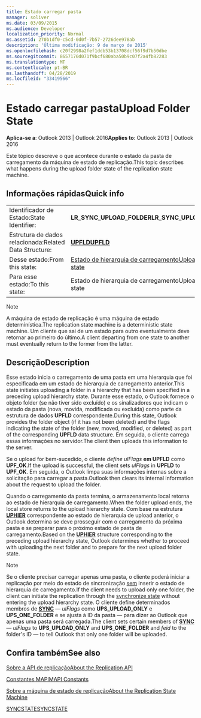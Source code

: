 ```yaml
---
title: Estado carregar pasta
manager: soliver
ms.date: 03/09/2015
ms.audience: Developer
localization_priority: Normal
ms.assetid: 270b1df0-c5cd-0d0f-7b57-2726dee978ab
description: 'Última modificação: 9 de março de 2015'
ms.openlocfilehash: c20f2998a2fef1ddb53b13708dcf56f9d7b50dbe
ms.sourcegitcommit: 8657170d071f9bcf680aba50b9c07f2a4fb82283
ms.translationtype: MT
ms.contentlocale: pt-BR
ms.lasthandoff: 04/28/2019
ms.locfileid: "33419566"
---
```

# <a name="upload-folder-state"></a><span data-ttu-id="af3c0-103">Estado carregar pasta</span><span class="sxs-lookup"><span data-stu-id="af3c0-103">Upload Folder State</span></span>

  
  
<span data-ttu-id="af3c0-104">**Aplica-se a**: Outlook 2013 | Outlook 2016</span><span class="sxs-lookup"><span data-stu-id="af3c0-104">**Applies to**: Outlook 2013 | Outlook 2016</span></span> 
  
 <span data-ttu-id="af3c0-105">Este tópico descreve o que acontece durante o estado da pasta de carregamento da máquina de estado de replicação.</span><span class="sxs-lookup"><span data-stu-id="af3c0-105">This topic describes what happens during the upload folder state of the replication state machine.</span></span> 
  
## <a name="quick-info"></a><span data-ttu-id="af3c0-106">Informações rápidas</span><span class="sxs-lookup"><span data-stu-id="af3c0-106">Quick info</span></span>

|||
|:-----|:-----|
|<span data-ttu-id="af3c0-107">Identificador de Estado:</span><span class="sxs-lookup"><span data-stu-id="af3c0-107">State Identifier:</span></span>  <br/> |<span data-ttu-id="af3c0-108">**LR_SYNC_UPLOAD_FOLDER**</span><span class="sxs-lookup"><span data-stu-id="af3c0-108">**LR_SYNC_UPLOAD_FOLDER**</span></span> <br/> |
|<span data-ttu-id="af3c0-109">Estrutura de dados relacionada:</span><span class="sxs-lookup"><span data-stu-id="af3c0-109">Related Data Structure:</span></span>  <br/> |<span data-ttu-id="af3c0-110">**[UPFLD](upfld.md)**</span><span class="sxs-lookup"><span data-stu-id="af3c0-110">**[UPFLD](upfld.md)**</span></span> <br/> |
|<span data-ttu-id="af3c0-111">Desse estado:</span><span class="sxs-lookup"><span data-stu-id="af3c0-111">From this state:</span></span>  <br/> |[<span data-ttu-id="af3c0-112">Estado de hierarquia de carregamento</span><span class="sxs-lookup"><span data-stu-id="af3c0-112">Upload hierarchy state</span></span>](upload-hierarchy-state.md) <br/> |
|<span data-ttu-id="af3c0-113">Para esse estado:</span><span class="sxs-lookup"><span data-stu-id="af3c0-113">To this state:</span></span>  <br/> |<span data-ttu-id="af3c0-114">Estado de hierarquia de carregamento</span><span class="sxs-lookup"><span data-stu-id="af3c0-114">Upload hierarchy state</span></span>  <br/> |
   
> [!NOTE]
> <span data-ttu-id="af3c0-115">A máquina de estado de replicação é uma máquina de estado determinística.</span><span class="sxs-lookup"><span data-stu-id="af3c0-115">The replication state machine is a deterministic state machine.</span></span> <span data-ttu-id="af3c0-116">Um cliente que sai de um estado para outro eventualmente deve retornar ao primeiro do último.</span><span class="sxs-lookup"><span data-stu-id="af3c0-116">A client departing from one state to another must eventually return to the former from the latter.</span></span> 
  
## <a name="description"></a><span data-ttu-id="af3c0-117">Descrição</span><span class="sxs-lookup"><span data-stu-id="af3c0-117">Description</span></span>

<span data-ttu-id="af3c0-118">Esse estado inicia o carregamento de uma pasta em uma hierarquia que foi especificada em um estado de hierarquia de carregamento anterior.</span><span class="sxs-lookup"><span data-stu-id="af3c0-118">This state initiates uploading a folder in a hierarchy that has been specified in a preceding upload hierarchy state.</span></span> <span data-ttu-id="af3c0-119">Durante esse estado, o Outlook fornece o objeto folder (se não tiver sido excluído) e os sinalizadores que indicam o estado da pasta (nova, movida, modificada ou excluída) como parte da estrutura de dados **UPFLD** correspondente.</span><span class="sxs-lookup"><span data-stu-id="af3c0-119">During this state, Outlook provides the folder object (if it has not been deleted) and the flags indicating the state of the folder (new, moved, modified, or deleted) as part of the corresponding **UPFLD** data structure.</span></span> <span data-ttu-id="af3c0-120">Em seguida, o cliente carrega essas informações no servidor.</span><span class="sxs-lookup"><span data-stu-id="af3c0-120">The client then uploads this information to the server.</span></span> 
  
<span data-ttu-id="af3c0-121">Se o upload for bem-sucedido, o cliente  *define ulFlags* **em UPFLD** como **UPF_OK**.</span><span class="sxs-lookup"><span data-stu-id="af3c0-121">If the upload is successful, the client sets  *ulFlags*  in **UPFLD** to **UPF_OK**.</span></span> <span data-ttu-id="af3c0-122">Em seguida, o Outlook limpa suas informações internas sobre a solicitação para carregar a pasta.</span><span class="sxs-lookup"><span data-stu-id="af3c0-122">Outlook then clears its internal information about the request to upload the folder.</span></span> 
  
<span data-ttu-id="af3c0-123">Quando o carregamento da pasta termina, o armazenamento local retorna ao estado de hierarquia de carregamento.</span><span class="sxs-lookup"><span data-stu-id="af3c0-123">When the folder upload ends, the local store returns to the upload hierarchy state.</span></span> <span data-ttu-id="af3c0-124">Com base na estrutura **[UPHIER](uphier.md)** correspondente ao estado de hierarquia de upload anterior, o Outlook determina se deve prosseguir com o carregamento da próxima pasta e se preparar para o próximo estado de pasta de carregamento.</span><span class="sxs-lookup"><span data-stu-id="af3c0-124">Based on the **[UPHIER](uphier.md)** structure corresponding to the preceding upload hierarchy state, Outlook determines whether to proceed with uploading the next folder and to prepare for the next upload folder state.</span></span> 
  
> [!NOTE]
> <span data-ttu-id="af3c0-125">Se o cliente precisar carregar apenas uma pasta, o cliente poderá iniciar a replicação por meio do estado de sincronização [sem](synchronize-state.md) inserir o estado de hierarquia de carregamento.</span><span class="sxs-lookup"><span data-stu-id="af3c0-125">If the client needs to upload only one folder, the client can initiate the replication through the [synchronize state](synchronize-state.md) without entering the upload hierarchy state.</span></span> <span data-ttu-id="af3c0-126">O cliente define determinados membros de **[SYNC](sync.md)** — *ulFlags*  como **UPS_UPLOAD_ONLY** e **UPS_ONE_FOLDER** e se ajusta à ID da pasta — para dizer ao Outlook que apenas uma pasta será carregada.</span><span class="sxs-lookup"><span data-stu-id="af3c0-126">The client sets certain members of **[SYNC](sync.md)** —  *ulFlags*  to **UPS_UPLOAD_ONLY** and **UPS_ONE_FOLDER** and  *feid*  to the folder's ID — to tell Outlook that only one folder will be uploaded.</span></span> 
  
## <a name="see-also"></a><span data-ttu-id="af3c0-127">Confira também</span><span class="sxs-lookup"><span data-stu-id="af3c0-127">See also</span></span>



[<span data-ttu-id="af3c0-128">Sobre a API de replicação</span><span class="sxs-lookup"><span data-stu-id="af3c0-128">About the Replication API</span></span>](about-the-replication-api.md)
  
[<span data-ttu-id="af3c0-129">Constantes MAPI</span><span class="sxs-lookup"><span data-stu-id="af3c0-129">MAPI Constants</span></span>](mapi-constants.md)
  
[<span data-ttu-id="af3c0-130">Sobre a máquina de estado de replicação</span><span class="sxs-lookup"><span data-stu-id="af3c0-130">About the Replication State Machine</span></span>](about-the-replication-state-machine.md)
  
[<span data-ttu-id="af3c0-131">SYNCSTATE</span><span class="sxs-lookup"><span data-stu-id="af3c0-131">SYNCSTATE</span></span>](syncstate.md)

